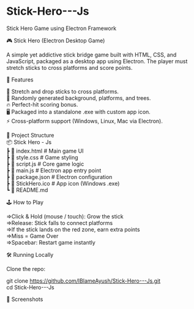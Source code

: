 # Stick-Hero---Js
Stick Hero Game using Electron Framework

🎮 Stick Hero (Electron Desktop Game)

A simple yet addictive stick bridge game built with HTML, CSS, and JavaScript, packaged as a desktop app using Electron.
The player must stretch sticks to cross platforms and score points.

🚀 Features     

🎯 Stretch and drop sticks to cross platforms. <br>
🌄 Randomly generated background, platforms, and trees.<br>
🔥 Perfect-hit scoring bonus.<br>
🖥️ Packaged into a standalone .exe with custom app icon.<br>
⚡ Cross-platform support (Windows, Linux, Mac via Electron).<br>  

📂 Project Structure  
📦 Stick Hero - Js<br>
 ┣ 📜 index.html      # Main game UI<br> 
 ┣ 📜 style.css       # Game styling<br>
 ┣ 📜 script.js       # Core game logic<br>
 ┣ 📜 main.js         # Electron app entry point<br> 
 ┣ 📜 package.json    # Electron configuration<br>
 ┣ 📜 StickHero.ico   # App icon (Windows .exe)<br> 
 ┗ 📜 README.md<br> 

🕹️ How to Play  

=>Click & Hold (mouse / touch): Grow the stick<br> 
=>Release: Stick falls to connect platforms<br> 
=>If the stick lands on the red zone, earn extra points<br> 
=>Miss = Game Over<br> 
=>Spacebar: Restart game instantly<br> 

🛠️ Running Locally  

Clone the repo:

git clone https://github.com/IBlameAyush/Stick-Hero---Js.git<br>
cd Stick-Hero---Js

📸 Screenshots


